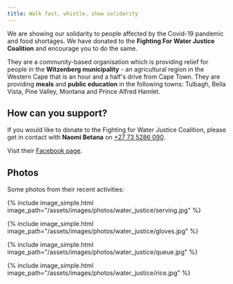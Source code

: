 ```yaml
---
title: Walk fast, whistle, show solidarity
---
```


We are showing our solidarity to people affected by the Covid-19 pandemic and food shortages. We have donated to the **Fighting For Water Justice Coalition** and encourage you to do the same.

They are a community-based organisation which is providing relief for people in the **Witzenberg municipality** - an agricultural region in the Western Cape that is an hour and a half's drive from Cape Town. They are providing **meals** and **public education** in the following towns: Tulbagh, Bella Vista, Pine Valley, Montana and Prince Alfred Hamlet.


## How can you support?

If you would like to donate to the Fighting for Water Justice Coalition, please get in contact with **Naomi Betana** on [+27 73 5286 090](tel:+27735286090).

Visit their [Facebook page](https://facebook.com/Fighting-For-Water-Justice-Coalition-105280544244995/).


## Photos

Some photos from their recent activities:

{% include image_simple.html
    image_path="/assets/images/photos/water_justice/serving.jpg"
%}

{% include image_simple.html
    image_path="/assets/images/photos/water_justice/gloves.jpg"
%}

{% include image_simple.html
    image_path="/assets/images/photos/water_justice/queue.jpg"
%}

{% include image_simple.html
    image_path="/assets/images/photos/water_justice/rice.jpg"
%}
